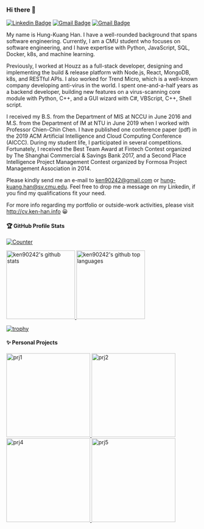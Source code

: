 

### Hi there 👋
[![Linkedin Badge](https://img.shields.io/badge/-Hung--Kuang%20Han-blue?style=flat&logo=Linkedin&logoColor=white&link=https://www.linkedin.com/in/ken-han/)](https://www.linkedin.com/in/ken-han/)
[![Gmail Badge](https://img.shields.io/badge/-hung--kuang.han%40sv.cmu.edu-red?style=flat&logo=Gmail&logoColor=white&link=mailto:hung-kuang.han@sv.cmu.edu)](mailto:hung-kuang.han@sv.cmu.edu)
[![Gmail Badge](https://img.shields.io/badge/-Personal%20Website-black?style=flat&logo=WebdriverIO&logoColor=white&link=mailto:hung-kuang.han@sv.cmu.edu)](mailto:hung-kuang.han@sv.cmu.edu)

My name is Hung-Kuang Han. I have a well-rounded background that spans software engineering.
Currently, I am a CMU student who focuses on software engineering, and I have expertise with Python, JavaScript, SQL, Docker, k8s, and machine learning.

Previously, I worked at Houzz as a full-stack developer, designing and implementing the build & release platform with Node.js, React, MongoDB, k8s, and RESTful APIs.
I also worked for Trend Micro, which is a well-known company developing anti-virus in the world.
I spent one-and-a-half years as a backend developer, building new features on a virus-scanning core module with Python, C++, and a GUI wizard with C#, VBScript, C++, Shell script.

I received my B.S. from the Department of MIS at NCCU in June 2016 and M.S. from the Department of IM at NTU in June 2019 when I worked with Professor Chien-Chin Chen. I have published one conference paper (pdf) in the 2019 ACM Artificial Intelligence and Cloud Computing Conference (AICCC). During my student life, I participated in several competitions. Fortunately, I received the Best Team Award at Fintech Contest organized by The Shanghai Commercial & Savings Bank 2017, and a Second Place Intelligence Project Management Contest organized by Formosa Project Management Association in 2014.

Please kindly send me an e-mail to ken90242@gmail.com or hung-kuang.han@sv.cmu.edu. Feel free to drop me a message on my Linkedin, if you find my qualifications fit your need.

For more info regarding my portfolio or outside-work activities, please visit http://cv.ken-han.info 😀

#### 🏆 GitHub Profile Stats
[![Counter](https://gpvc.arturio.dev/ken90242)](https://gpvc.arturio.dev/ken90242)

<a href="https://github.com/ken90242">
  <img height="180em" src="https://github-readme-stats.vercel.app/api?username=ken90242&show_icons=true&theme=algolia&count_private=true" alt="ken90242's github stats"/>
  <img height="180em" src="https://github-readme-stats.vercel.app/api/top-langs/?username=ken90242&theme=algolia&layout=compact" alt="ken90242's github top languages" />
</a>

[![trophy](https://github-profile-trophy.vercel.app/?username=ken90242&theme=algolia&column=7&margin-w=5)](https://github.com/ryo-ma/github-profile-trophy)


#### ✨ Personal Projects
<a href="http://cv.ken-han.info/?project">
    <img height="220em" src="http://cv.ken-han.info/image/projects/houzz-lighthouse-demo.gif" alt="prj1"/>
    <img height="220em" src="http://cv.ken-han.info/image/projects/vaipt-processing-demo.gif" alt="prj2" />
    <img height="220em" src="http://cv.ken-han.info/image/projects/china-unicom-object-detection.gif" alt="prj4" />
    <img height="220em" src="http://cv.ken-han.info/image/projects/tellme-demo-1.gif" alt="prj5"/>
</a>

